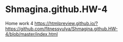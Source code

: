 # Shmagina.github.HW-4
Home work 4
https://htmlpreview.github.io/?https://github.com/fitnessyulya/Shmagina.github.HW-4/blob/master/index.html
